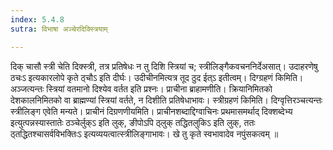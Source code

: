 ```yaml
---
index: 5.4.8
sutra: विभाषा अञ्चेरदिक्स्त्रियाम्

---
```

 दिक् चासौ स्त्री चेति दिक्स्त्री, तत्र प्रतिषेधः न तु दिशि स्त्रियां च; स्त्रीलिङ्गैकवचननिर्देअसात्। उदाहरणेषु ठचःऽ इत्यकारलोपे कृते ठ्चौऽ इति दीर्घः। उदीचीनमित्यत्र तूद ठुद ईत्ऽ इतीत्वम्। दिग्ग्रहणं किमिति। अञ्जत्यन्तः स्त्रियां वतमानो दिश्येव वर्तत इति प्रश्नः। प्राचीना ब्राहामणीति। क्रियानिमितको देशकालनिमितको वा ब्राह्मण्यां स्त्रियां वर्तते, न दिशीति प्रतिषेधाभावः। स्त्रीग्रहणं किमिति। दिग्वृत्तिरञ्चत्यन्तः स्त्रीलिङ्ग एवेति मन्यते। प्राचीनं दिग्रणणीयमिति। प्राचीनशब्दाद्दिग्वाचिनः प्रथमासमर्थाद् दिक्शब्देभ्य इत्युत्पन्नस्यास्तातेः ठञ्चेर्लुक्ऽ इति लुक्, ङीपोऽपि ठ्लुक् तद्धितलुकिऽ इति लुक्, ततः ठ्तद्धितश्चासर्वविभक्तिःऽ इत्यव्ययत्वात्स्त्रीलिङ्गाभावः। खे तु कृते स्वभावादेव नपुंसकत्वम् ॥
